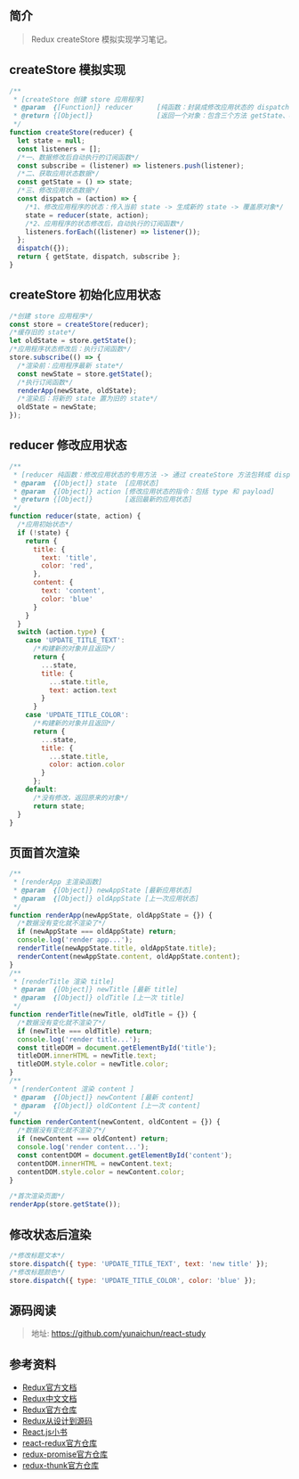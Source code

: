 ## 简介

> Redux createStore 模拟实现学习笔记。

## createStore 模拟实现

```js
/**
 * [createStore 创建 store 应用程序]
 * @param  {[Function]} reducer      [纯函数：封装成修改应用状态的 dispatch 方法]
 * @return {[Object]}                [返回一个对象：包含三个方法 getState、dispatch、subscribe]
 */
function createStore(reducer) {
  let state = null;
  const listeners = [];
  /*一、数据修改后自动执行的订阅函数*/
  const subscribe = (listener) => listeners.push(listener);
  /*二、获取应用状态数据*/
  const getState = () => state;
  /*三、修改应用状态数据*/
  const dispatch = (action) => {
    /*1、修改应用程序的状态：传入当前 state -> 生成新的 state -> 覆盖原对象*/
    state = reducer(state, action);
    /*2、应用程序的状态修改后，自动执行的订阅函数*/
    listeners.forEach((listener) => listener());
  };
  dispatch({});
  return { getState, dispatch, subscribe };
}
```

## createStore 初始化应用状态

```js
/*创建 store 应用程序*/
const store = createStore(reducer);
/*缓存旧的 state*/
let oldState = store.getState();
/*应用程序状态修改后：执行订阅函数*/
store.subscribe(() => {
  /*渲染前：应用程序最新 state*/
  const newState = store.getState();
  /*执行订阅函数*/
  renderApp(newState, oldState);
  /*渲染后：将新的 state 置为旧的 state*/
  oldState = newState;
});
```

## reducer 修改应用状态

```js
/**
 * [reducer 纯函数：修改应用状态的专用方法 -> 通过 createStore 方法包转成 dispatch 函数]
 * @param  {[Object]} state  [应用状态]
 * @param  {[Object]} action [修改应用状态的指令：包括 type 和 payload]
 * @return {[Object]}        [返回最新的应用状态]
 */
function reducer(state, action) {
  /*应用初始状态*/
  if (!state) {
    return {
      title: {
        text: 'title',
        color: 'red',
      },
      content: {
        text: 'content',
        color: 'blue'
      }
    }
  }
  switch (action.type) {
    case 'UPDATE_TITLE_TEXT':
      /*构建新的对象并且返回*/
      return {
        ...state,
        title: {
          ...state.title,
          text: action.text
        }
      }
    case 'UPDATE_TITLE_COLOR':
      /*构建新的对象并且返回*/
      return {
        ...state,
        title: {
          ...state.title,
          color: action.color
        }
      };
    default:
      /*没有修改，返回原来的对象*/
      return state;
  }
}
```

## 页面首次渲染

```js
/**
 * [renderApp 主渲染函数]
 * @param  {[Object]} newAppState [最新应用状态]
 * @param  {[Object]} oldAppState [上一次应用状态]
 */
function renderApp(newAppState, oldAppState = {}) {
  /*数据没有变化就不渲染了*/
  if (newAppState === oldAppState) return;
  console.log('render app...');
  renderTitle(newAppState.title, oldAppState.title);
  renderContent(newAppState.content, oldAppState.content);
}
/**
 * [renderTitle 渲染 title]
 * @param  {[Object]} newTitle [最新 title]
 * @param  {[Object]} oldTitle [上一次 title]
 */
function renderTitle(newTitle, oldTitle = {}) {
  /*数据没有变化就不渲染了*/
  if (newTitle === oldTitle) return;
  console.log('render title...');
  const titleDOM = document.getElementById('title');
  titleDOM.innerHTML = newTitle.text;
  titleDOM.style.color = newTitle.color;
}
/**
 * [renderContent 渲染 content ]
 * @param  {[Object]} newContent [最新 content]
 * @param  {[Object]} oldContent [上一次 content]
 */
function renderContent(newContent, oldContent = {}) {
  /*数据没有变化就不渲染了*/
  if (newContent === oldContent) return;
  console.log('render content...');
  const contentDOM = document.getElementById('content');
  contentDOM.innerHTML = newContent.text;
  contentDOM.style.color = newContent.color;
}

/*首次渲染页面*/
renderApp(store.getState());
```

## 修改状态后渲染

```js
/*修改标题文本*/
store.dispatch({ type: 'UPDATE_TITLE_TEXT', text: 'new title' });
/*修改标题颜色*/
store.dispatch({ type: 'UPDATE_TITLE_COLOR', color: 'blue' });
```

## 源码阅读

> 地址: https://github.com/yunaichun/react-study

## 参考资料

- [Redux官方文档](https://redux.js.org/introduction/getting-started)
- [Redux中文文档](http://cn.redux.js.org/)
- [Redux官方仓库](https://github.com/reduxjs/redux)
- [Redux从设计到源码](https://tech.meituan.com/2017/07/14/redux-design-code.html)
- [React.js小书](http://huziketang.mangojuice.top/books/react/lesson30)
- [react-redux官方仓库](https://github.com/reduxjs/react-redux)
- [redux-promise官方仓库](https://github.com/redux-utilities/redux-promise)
- [redux-thunk官方仓库](https://github.com/reduxjs/redux-thunk)
